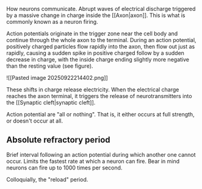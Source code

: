 
How neurons communicate. Abrupt waves of electrical discharge triggered by a massive change in charge inside the [[Axon|axon]]. This is what is commonly known as a neuron firing.

Action potentials originate in the trigger zone near the cell body and continue through the whole axon to the terminal. During an action potential, positively charged particles flow rapidly into the axon, then flow out just as rapidly, causing a sudden spike in positive charged follow by a sudden decrease in charge, with the inside charge ending slightly more negative than the resting value (see figure).

![[Pasted image 20250922214402.png]]

These shifts in charge release electricity. When the electrical charge reaches the axon terminal, it triggers the release of neurotransmitters into the [[Synaptic cleft|synaptic cleft]].

Action potential are "all or nothing". That is, it either occurs at full strength, or doesn't occur at all.

## Absolute refractory period

Brief interval following an action potential during which another one cannot occur. Limits the fastest rate at which a neuron can fire. Bear in mind neurons can fire up to 1000 times per second.

Colloquially, the "reload" period.